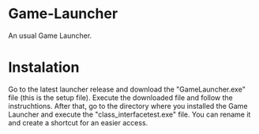# Game-Launcher

An usual Game Launcher.

# Instalation
Go to the latest launcher release and download the "GameLauncher.exe" file (this is the setup file). Execute the downloaded file and follow the instruchtions.
After that, go to the directory where you installed the Game Launcher and execute the "class_interfacetest.exe" file. You can rename it and create a shortcut for an easier access.
